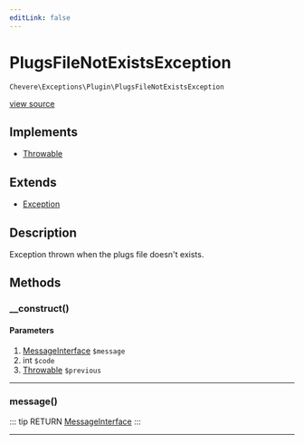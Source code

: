 ```yaml
---
editLink: false
---
```


# PlugsFileNotExistsException

`Chevere\Exceptions\Plugin\PlugsFileNotExistsException`

[view source](https://github.com/chevere/chevere/blob/master/exceptions/Plugin/PlugsFileNotExistsException.php)

## Implements

- [Throwable](https://www.php.net/manual/class.throwable)

## Extends

- [Exception](../Core/Exception.md)

## Description

Exception thrown when the plugs file doesn't exists.

## Methods

### __construct()

#### Parameters

1. [MessageInterface](../../Interfaces/Message/MessageInterface.md) `$message`
2. int `$code`
3. [Throwable](https://www.php.net/manual/class.throwable) `$previous`

---

### message()

::: tip RETURN
[MessageInterface](../../Interfaces/Message/MessageInterface.md)
:::

---
